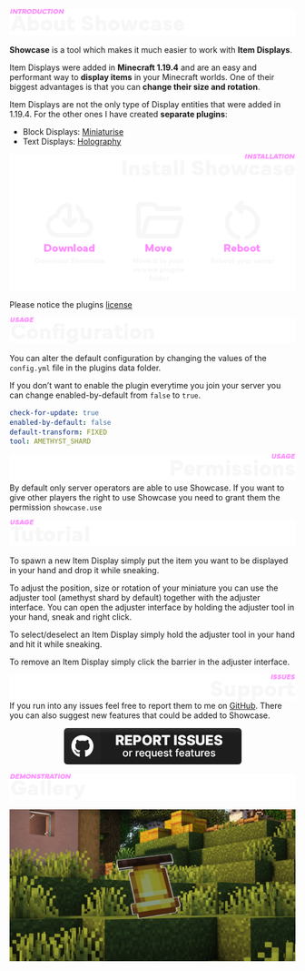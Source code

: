 ![](https://github.com/GhastCraftHD/Showcase/blob/master/documentation/section_introduction_white.png?raw=true)

**Showcase** is a tool which makes it much easier to work with **Item Displays**.

Item Displays were added in **Minecraft 1.19.4** and are an easy and performant way to **display items** in your Minecraft worlds. One of their biggest advantages is that you can **change their size and rotation**.

Item Displays are not the only type of Display entities that were added in 1.19.4. For the other ones I have created **separate plugins**:
* Block Displays: [Miniaturise](https://hangar.papermc.io/GhastCraftHD/Miniaturise)
* Text Displays: [Holography](https://hangar.papermc.io/GhastCraftHD/Holography)

<img align="right" src="https://github.com/GhastCraftHD/Showcase/blob/master/documentation/section_installation_white.png?raw=true">

<p align="center">
<img src="https://github.com/GhastCraftHD/Showcase/blob/master/documentation/installation_guide_white.png?raw=true">
  </p>
  
  Please notice the plugins [license](https://github.com/GhastCraftHD/Showcase/blob/master/LICENSE)
  
  ![](https://github.com/GhastCraftHD/Showcase/blob/master/documentation/section_config_white.png?raw=true)
  
  You can alter the default configuration by changing the values of the `config.yml` file in the plugins data folder.

If you don’t want to enable the plugin everytime you join your server you can change enabled-by-default from `false` to `true`.

```yaml
check-for-update: true
enabled-by-default: false
default-transform: FIXED
tool: AMETHYST_SHARD
```

<img align="right" src="https://github.com/GhastCraftHD/Showcase/blob/master/documentation/section_permissions_white.png?raw=true">\
\
\
By default only server operators are able to use Showcase. If you want to give other players the right to use Showcase you need to grant them the permission `showcase.use`

![](https://github.com/GhastCraftHD/Showcase/blob/master/documentation/section_tutorial_white.png?raw=true)

To spawn a new Item Display simply put the item you want to be displayed in your hand and drop it while sneaking.

To adjust the position, size or rotation of your miniature you can use the adjuster tool (amethyst shard by default) together with the adjuster interface.
You can open the adjuster interface by holding the adjuster tool in your hand, sneak and right click.

To select/deselect an Item Display simply hold the adjuster tool in your hand and hit it while sneaking.

To remove an Item Display simply click the barrier in the adjuster interface.

<img align="right" src="https://github.com/GhastCraftHD/Showcase/blob/master/documentation/section_support_white.png?raw=true">\
\
If you run into any issues feel free to report them to me on [GitHub](https://github.com/GhastCraftHD/Showcase/issues). There you can also suggest new features that could be added to Showcase.

<p align="center">
<a href="https://github.com/GhastCraftHD/Showcase/issues">
<img src="https://github.com/GhastCraftHD/Miniaturise/blob/master/documentation/github_button.png?raw=true">
</a></p>

![](https://github.com/GhastCraftHD/Showcase/blob/master/documentation/section_gallery_white.png?raw=true)

![](https://github.com/GhastCraftHD/Showcase/blob/master/showcase.jpg?raw=true)
